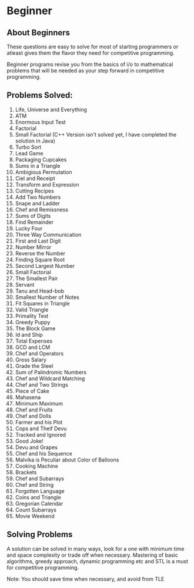 # Beginner 

## About Beginners

These questions are easy to solve for most of starting programmers or atleast gives them the flavor they need for competitive programming.

Beginner programs revise you from the basics of i/o to mathematical problems that will be needed as your step forward in competitive programming.

## Problems Solved: 

1. Life, Universe and Everything
2. ATM
3. Enormous Input Test
4. Factorial
5. Small Factorial (C++ Version isn't solved yet, I have completed the solution in Java)
6. Turbo Sort
7. Lead Game
8. Packaging Cupcakes
9. Sums in a Triangle
10. Ambigious Permutation
11. Ciel and Receipt
12. Transform and Expression
13. Cutting Recipes
14. Add Two Numbers
15. Snape and Ladder
16. Chef and Remissness
17. Sums of Digits
18. Find Remainder
19. Lucky Four
20. Three Way Communication
21. First and Last Digit
22. Number Mirror
23. Reverse the Number
24. Finding Square Root
25. Second Largest Number
26. Small Factorial
27. The Smallest Pair
28. Servant
29. Tanu and Head-bob
30. Smallest Number of Notes
31. Fit Squares in Triangle
32. Valid Triangle
33. Primality Test
34. Greedy Puppy
35. The Block Game
36. Id and Ship
37. Total Expenses
38. GCD and LCM
39. Chef and Operators
40. Gross Salary
41. Grade the Steel
42. Sum of Palindromic Numbers
43. Chef and Wildcard Matching
44. Chef and Two Strings
45. Piece of Cake
46. Mahasena
47. Minimum Maximum
48. Chef and Fruits
49. Chef and Dolls
50. Farmer and his Plot
51. Cops and Theif Devu
52. Tracked and Ignored
53. Good Joke!
54. Devu and Grapes
55. Chef and his Sequence
56. Malvika is Peculiar about Color of Balloons
57. Cooking Machine
58. Brackets 
59. Chef and Subarrays
60. Chef and String
61. Forgotten Language
62. Coins and Triangle
63. Gregorian Calendar
64. Count Subarrays
65. Movie Weekend

## Solving Problems

A solution can be solved in many ways, look for a one with minimum time and space complexity or trade off when necessary. Mastering of basic algorithms, greedy approach, dynamic programming etc and STL is a must for competitive programming.

Note: You should save time when necessary, and avoid from TLE
